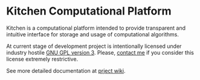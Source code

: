 # Kitchen Computational Platform

Kitchen is a computational platform intended to provide transparent and 
intuitive interface for storage and usage of computational algorithms.

At current stage of development project is intentionally licensed under industry 
hostile [GNU GPL version 3](LICENSE.md). Please, [contact me](https://github.com/kishmakov) if you consider this 
license extremely restrictive.

See more detailed documentation at [prject wiki](../../wiki/Kitchen-Computational-Platform).
